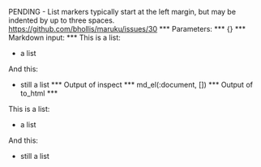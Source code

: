 PENDING - List markers typically start at the left margin, but may be indented by up to three spaces. https://github.com/bhollis/maruku/issues/30
*** Parameters: ***
{}
*** Markdown input: ***
This is a list:

  * a list

And this:

   * still a list
*** Output of inspect ***
md_el(:document, [])
*** Output of to_html ***
<p>This is a list:</p>

<ul>
<li>a list</li>
</ul>

<p>And this:</p>

<ul>
<li>still a list</li>
</ul>
